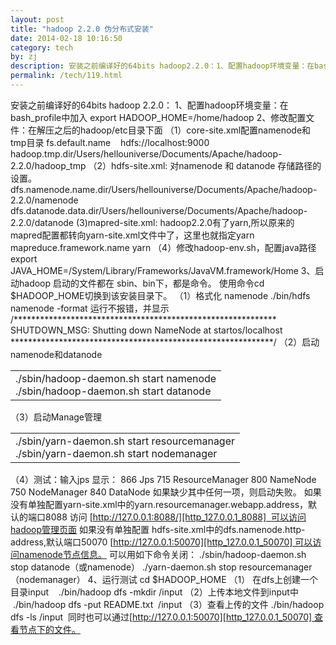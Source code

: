 ```yaml
---
layout: post
title: "hadoop 2.2.0 伪分布式安装"
date: 2014-02-18 10:16:50
category: tech
by: zj
description: 安装之前编译好的64bits hadoop2.2.0：1、配置hadoop环境变量：在bash_profile中加入 exportHADOOP_HOME=/home/hadoop2、修改配置文件：在解压之后的hadoop/etc目录下面（1）core
permalink: /tech/119.html
---
```

安装之前编译好的64bits hadoop 2.2.0： 1、配置hadoop环境变量：在bash\_profile中加入 export HADOOP\_HOME=/home/hadoop 2、修改配置文件：在解压之后的hadoop/etc目录下面 （1）core-site.xml配置namenode和tmp目录 <property> <name>fs.default.name</name>    <value>hdfs://localhost:9000</value> </property> <property> <name>hadoop.tmp.dir</name><value>/Users/hellouniverse/Documents/Apache/hadoop-2.2.0/hadoop\_tmp</value> </property> （2）hdfs-site.xml: 对namenode 和 datanode 存储路径的设置。 <property> <name>dfs.namenode.name.dir</name><value>/Users/hellouniverse/Documents/Apache/hadoop-2.2.0/namenode</value> </property> <property> <name>dfs.datanode.data.dir</name><value>/Users/hellouniverse/Documents/Apache/hadoop-2.2.0/datanode</value> </property> (3)mapred-site.xml: hadoop2.2.0有了yarn,所以原来的mapred配置都转向yarn-site.xml文件中了，这里也就指定yarn <property><name>mapreduce.framework.name</name> <value>yarn</value> </property> （4）修改hadoop-env.sh，配置java路径 export JAVA\_HOME=/System/Library/Frameworks/JavaVM.framework/Home 3、启动hadoop 启动的文件都在 sbin、bin下，都是命令。 使用命令cd $HADOOP\_HOME切换到该安装目录下。 （1）格式化 namenode ./bin/hdfs namenode -format 运行不报错，并显示 /\*\*\*\*\*\*\*\*\*\*\*\*\*\*\*\*\*\*\*\*\*\*\*\*\*\*\*\*\*\*\*\*\*\*\*\*\*\*\*\*\*\*\*\*\*\*\*\*\*\*\*\*\*\*\*\*\*\*\*\* SHUTDOWN\_MSG: Shutting down NameNode at startos/localhost \*\*\*\*\*\*\*\*\*\*\*\*\*\*\*\*\*\*\*\*\*\*\*\*\*\*\*\*\*\*\*\*\*\*\*\*\*\*\*\*\*\*\*\*\*\*\*\*\*\*\*\*\*\*\*\*\*\*\*\*/ （2）启动namenode和datanode

<table> 
 <tbody> 
  <tr> 
   <td> 
    <div>
     ./sbin/hadoop-daemon.sh start namenode
    </div> 
    <div>
     ./sbin/hadoop-daemon.sh start datanode
    </div></td> 
  </tr> 
 </tbody> 
</table>

（3）启动Manage管理

<table> 
 <tbody> 
  <tr> 
   <td> 
    <div>
     ./sbin/yarn-daemon.sh start resourcemanager
    </div> 
    <div>
     ./sbin/yarn-daemon.sh start nodemanager
    </div></td> 
  </tr> 
 </tbody> 
</table>

（4）测试：输入jps 显示： 866 Jps 715 ResourceManager 800 NameNode 750 NodeManager 840 DataNode 如果缺少其中任何一项，则启动失败。 如果没有单独配置yarn-site.xml中的yarn.resourcemanager.webapp.address，默认的端口8088 访问 [http://127.0.0.1:8088/][http_127.0.0.1_8088]  可以访问hadoop管理页面 如果没有单独配置 hdfs-site.xml中的dfs.namenode.http-address,默认端口50070 [http://127.0.0.1:50070][http_127.0.0.1_50070] 可以访问namenode节点信息。 可以用如下命令关闭： ./sbin/hadoop-daemon.sh stop datanode（或namenode） ./yarn-daemon.sh stop resourcemanager（nodemanager） 4、运行测试 cd $HADOOP\_HOME （1） 在dfs上创建一个目录input    ./bin/hadoop dfs -mkdir /input （2）上传本地文件到input中    ./bin/hadoop dfs -put README.txt  /input （3）查看上传的文件 ./bin/hadoop dfs -ls /input  同时也可以通过[http://127.0.0.1:50070][http_127.0.0.1_50070] 查看节点下的文件。


[http_127.0.0.1_8088]: http://127.0.0.1:8088/cluster
[http_127.0.0.1_50070]: http://127.0.0.1:50070/